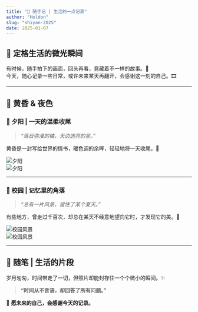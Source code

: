 ```yaml
---
title: "🌿 随手记 | 生活的一点记录"
author: "Holdon"
slug: "shiyan-2025"
date: 2025-01-07
---
```

## 📸 **定格生活的微光瞬间**  

有时候，随手拍下的画面，回头再看，竟藏着不一样的故事。📖  
今天，随心记录一些日常，或许未来某天再翻开，会感谢这一刻的自己。🎞️  

---

## 🌆 **黄昏 & 夜色**  

### **🌇 夕阳 | 一天的温柔收尾**  
> *“落日弥漫的橘，天边透亮的星。”*  

黄昏是一封写给世界的情书，暖色调的余晖，轻轻地将一天收尾。📸  

![夕阳](https://www.helloimg.com/i/2025/03/21/67dcbb8e0b078.jpg)  
![夕阳](https://www.helloimg.com/i/2025/03/21/67dcbbeb05a5e.jpg)  

---

### **🏫 校园 | 记忆里的角落**  
> *“总有一片风景，留住了某个夏天。”*  

有些地方，曾走过千百次，却总在某天不经意地望向它时，才发现它的美。🌿  

![校园风景](https://www.helloimg.com/i/2025/03/21/67dcbb9651133.jpg)  
![校园风景](https://www.helloimg.com/i/2025/03/21/67dcbbaa87519.jpg)  

---

## 💭 **随笔 | 生活的片段**  

岁月匆匆，时间带走了一切，但照片却能封存住一个个微小的瞬间。✨  

> **“时间从不言语，却回答了所有问题。”**  

📌 **愿未来的自己，会感谢今天的记录。**